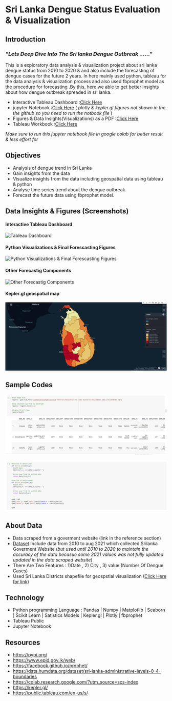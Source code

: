 # Sri Lanka Dengue Status Evaluation & Visualization

## Introduction

### *"Lets Deep Dive Into The Sri lanka Dengue Outbreak ......"*

This is a exploratory data analysis & visualization project about sri lanka dengue status from 2010 to 2020 & and also include the forecasting of dengue cases for the future 2 years. In here mainly used python, tableau for the data analysis & visualization process and also used fbprophet model as the procedure for forecasting .By this, here we able to get better insights about how dengue outbreak spreaded in sri lanka.

- Interactive Tableau Dashboard :[Click Here](https://public.tableau.com/app/profile/nilshan.sadaruwan/viz/EvaluationVisualizationofDengueCasesinSriLanka/Viz)
- jupyter Notebook :[Click Here](https://github.com/Nsadaa/Sri-Lanka-Dengue-Status-Evaluation-Visualization/blob/main/Data_Analysis_%26_Forecasting_of_Dengue_Cases_In_Sri_Lanka.ipynb) ( *plotly & kepler.gl figures not shown in the the github so you need to run the notbook file* )
- Figures & Data Insights(Visualizations) as a PDF :[Click Here](https://github.com/Nsadaa/Sri-Lanka-Dengue-Status-Evaluation-Visualization/blob/main/Report/Report.pdf)
- Tableau Workbook :[Click Here](https://github.com/Nsadaa/Sri-Lanka-Dengue-Status-Evaluation-Visualization/tree/main/Tableau%20Workbook)

*Make sure to run this jupyter notebook file in google colab for better result & less effort for*

## Objectives

- Analysis of dengue trend in Sri Lanka
- Gain insights from the data
- Visualize insights from the data including geospatial data using tableau & python
- Analyse time series trend about the dengue outbreak
- Forecast the future data using fbprophet model.

## Data Insights & Figures (Screenshots)
#### Interactive Tableau Dashboard
![Tableau Dashboard](https://github.com/Nsadaa/Sri-Lanka-Dengue-Status-Evaluation-Visualization/blob/main/Report/Images/Report.jpg)

#### Python Visualizations & Final Forescasting Figures
![Python Visualizations & Final Forescasting Figures](https://github.com/Nsadaa/Sri-Lanka-Dengue-Status-Evaluation-Visualization/blob/main/Report/Images/Report2.jpg)

#### Other Forecastig Components
![Other Forecastig Components](https://github.com/Nsadaa/Sri-Lanka-Dengue-Status-Evaluation-Visualization/blob/main/Report/Images/Report3.jpg)

#### Kepler.gl geospatial map

![Kepler.gl geospatial map](https://github.com/Nsadaa/Sri-Lanka-Dengue-Status-Evaluation-Visualization/blob/main/Report/Images/Screenshot%20(71).png)

## Sample Codes

![Sample_1](https://github.com/Nsadaa/Sri-Lanka-Dengue-Status-Evaluation-Visualization/blob/main/Report/Sample_Codes/sample_1.jpg)

![Sample_2](https://github.com/Nsadaa/Sri-Lanka-Dengue-Status-Evaluation-Visualization/blob/main/Report/Sample_Codes/sample_2.jpg)


## About Data

- Data scraped from a goverment website (link in the reference section)
- [Dataset](https://github.com/Nsadaa/Sri-Lanka-Dengue-Status-Evaluation-Visualization/tree/main/Dataset) Include data from 2010 to aug 2021 which collected Srilanka Goverment Website (*but used until 2010 to 2020 to maintain the accuracy of the data becasue some 2021 values was not fully updated updated in the data scraped website*)
- There Are Two Features : 1)Date , 2) City , 3) value (Number Of Dengue Cases)      
- Used Sri Lanka Districts shapefile for geospstial visualization ([Click Here for link](https://data.humdata.org/dataset/sri-lanka-administrative-levels-0-4-boundaries))                         
                                                                      
## Technology

- Python programming Language : Pandas | Numpy | Matplotlib | Seaborn | Scikit Learn | Satistics Models | Kepler.gl | Plotly | fbprophet
- Tableau Public
- Jupyter Notebook

## Resources

- https://pypi.org/
- https://www.epid.gov.lk/web/
- https://facebook.github.io/prophet/
- https://data.humdata.org/dataset/sri-lanka-administrative-levels-0-4-boundaries
- https://colab.research.google.com/?utm_source=scs-index
- https://kepler.gl/
- https://public.tableau.com/en-us/s/

